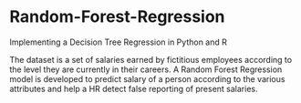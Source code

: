 # Random-Forest-Regression

Implementing a Decision Tree Regression in Python and R

The dataset is a set of salaries earned by fictitious employees according to the level they are currently in their careers. A Random Forest Regression model is developed to predict salary of a person according to the various attributes and help a HR detect false reporting of present salaries.

